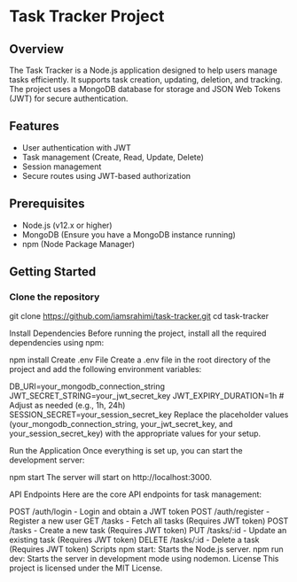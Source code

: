 # Task Tracker Project

## Overview

The Task Tracker is a Node.js application designed to help users manage tasks efficiently. It supports task creation, updating, deletion, and tracking. The project uses a MongoDB database for storage and JSON Web Tokens (JWT) for secure authentication.

## Features
- User authentication with JWT
- Task management (Create, Read, Update, Delete)
- Session management
- Secure routes using JWT-based authorization

## Prerequisites

- Node.js (v12.x or higher)
- MongoDB (Ensure you have a MongoDB instance running)
- npm (Node Package Manager)

## Getting Started

### Clone the repository
git clone https://github.com/iamsrahimi/task-tracker.git
cd task-tracker

Install Dependencies
Before running the project, install all the required dependencies using npm:

npm install
Create .env File
Create a .env file in the root directory of the project and add the following environment variables:

DB_URI=your_mongodb_connection_string
JWT_SECRET_STRING=your_jwt_secret_key
JWT_EXPIRY_DURATION=1h # Adjust as needed (e.g., 1h, 24h)
SESSION_SECRET=your_session_secret_key
Replace the placeholder values (your_mongodb_connection_string, your_jwt_secret_key, and your_session_secret_key) with the appropriate values for your setup.

Run the Application
Once everything is set up, you can start the development server:

npm start
The server will start on http://localhost:3000.

API Endpoints
Here are the core API endpoints for task management:

POST /auth/login - Login and obtain a JWT token
POST /auth/register - Register a new user
GET /tasks - Fetch all tasks (Requires JWT token)
POST /tasks - Create a new task (Requires JWT token)
PUT /tasks/:id - Update an existing task (Requires JWT token)
DELETE /tasks/:id - Delete a task (Requires JWT token)
Scripts
npm start: Starts the Node.js server.
npm run dev: Starts the server in development mode using nodemon.
License
This project is licensed under the MIT License.
